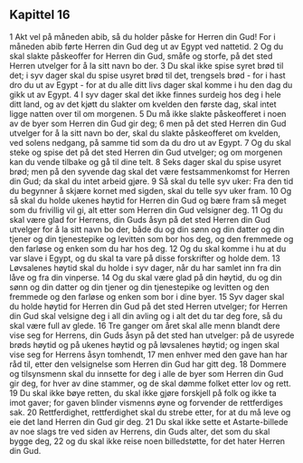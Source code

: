## Kapittel 16

1 Akt vel på måneden abib, så du holder påske for Herren din Gud! For i måneden abib førte Herren din Gud deg ut av Egypt ved nattetid.
2 Og du skal slakte påskeoffer for Herren din Gud, småfe og storfe, på det sted Herren utvelger for å la sitt navn bo der.
3 Du skal ikke spise syret brød til det; i syv dager skal du spise usyret brød til det, trengsels brød - for i hast dro du ut av Egypt - for at du alle ditt livs dager skal komme i hu den dag du gikk ut av Egypt.
4 I syv dager skal det ikke finnes surdeig hos deg i hele ditt land, og av det kjøtt du slakter om kvelden den første dag, skal intet ligge natten over til om morgenen.
5 Du må ikke slakte påskeofferet i noen av de byer som Herren din Gud gir deg;
6 men på det sted Herren din Gud utvelger for å la sitt navn bo der, skal du slakte påskeofferet om kvelden, ved solens nedgang, på samme tid som da du dro ut av Egypt.
7 Og du skal steke og spise det på det sted Herren din Gud utvelger; og om morgenen kan du vende tilbake og gå til dine telt.
8 Seks dager skal du spise usyret brød; men på den syvende dag skal det være festsammenkomst for Herren din Gud; da skal du intet arbeid gjøre.
9 Så skal du telle syv uker: Fra den tid du begynner å skjære kornet med sigden, skal du telle syv uker fram.
10 Og så skal du holde ukenes høytid for Herren din Gud og bære fram så meget som du frivillig vil gi, alt etter som Herren din Gud velsigner deg.
11 Og du skal være glad for Herrens, din Guds åsyn på det sted Herren din Gud utvelger for å la sitt navn bo der, både du og din sønn og din datter og din tjener og din tjenestepike og levitten som bor hos deg, og den fremmede og den farløse og enken som du har hos deg.
12 Og du skal komme i hu at du var slave i Egypt, og du skal ta vare på disse forskrifter og holde dem.
13 Løvsalenes høytid skal du holde i syv dager, når du har samlet inn fra din låve og fra din vinperse.
14 Og du skal være glad på din høytid, du og din sønn og din datter og din tjener og din tjenestepike og levitten og den fremmede og den farløse og enken som bor i dine byer.
15 Syv dager skal du holde høytid for Herren din Gud på det sted Herren utvelger; for Herren din Gud skal velsigne deg i all din avling og i alt det du tar deg fore, så du skal være full av glede.
16 Tre ganger om året skal alle menn blandt dere vise seg for Herrens, din Guds åsyn på det sted han utvelger: på de usyrede brøds høytid og på ukenes høytid og på løvsalenes høytid; og ingen skal vise seg for Herrens åsyn tomhendt,
17 men enhver med den gave han har råd til, etter den velsignelse som Herren din Gud har gitt deg.
18 Dommere og tilsynsmenn skal du innsette for deg i alle de byer som Herren din Gud gir deg, for hver av dine stammer, og de skal dømme folket etter lov og rett.
19 Du skal ikke bøye retten, du skal ikke gjøre forskjell på folk og ikke ta imot gaver; for gaven blinder vismenns øyne og forvender de rettferdiges sak.
20 Rettferdighet, rettferdighet skal du strebe etter, for at du må leve og eie det land Herren din Gud gir deg.
21 Du skal ikke sette et Astarte-billede av noe slags tre ved siden av Herrens, din Guds alter, det som du skal bygge deg,
22 og du skal ikke reise noen billedstøtte, for det hater Herren din Gud.
